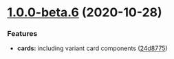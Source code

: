 # [1.0.0-beta.6](http://bitbucket.org/uclaucomm/ucla-bruin-components/compare/v1.0.0-beta.5...v1.0.0-beta.6) (2020-10-28)


### Features

* **cards:** including variant card components ([24d8775](http://bitbucket.org/uclaucomm/ucla-bruin-components/commits/24d87753d733e6b0adbf14a46d6ad54be64057c1))
